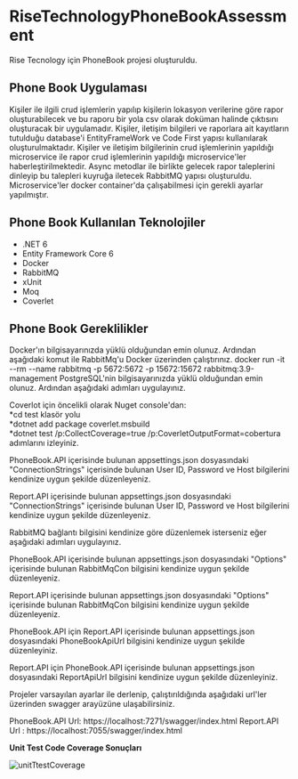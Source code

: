# RiseTechnologyPhoneBookAssessment
Rise Tecnology için PhoneBook projesi oluşturuldu.
<h2>Phone Book Uygulaması</h2>
Kişiler ile ilgili crud işlemlerin yapılıp kişilerin lokasyon verilerine göre rapor oluşturabilecek ve bu raporu bir yola csv olarak doküman halinde çıktısını oluşturacak bir uygulamadır. Kişiler, iletişim bilgileri ve raporlara ait kayıtların tutulduğu database'i EntityFrameWork ve Code First yapısı kullanılarak oluşturulmaktadır. Kişiler ve iletişim bilgilerinin crud işlemlerinin yapıldığı microservice ile rapor crud işlemlerinin yapıldığı microservice'ler haberleştirilmektedir. Async metodlar ile birlikte gelecek rapor taleplerini dinleyip bu talepleri kuyruğa iletecek RabbitMQ yapısı oluşturuldu. Microservice'ler docker container'da çalışabilmesi için gerekli ayarlar yapılmıştır. 
<h2>Phone Book Kullanılan Teknolojiler</h2>
<ul>
  <li>.NET 6</li>
  <li>Entity Framework Core 6</li>
  <li>Docker</li>
    <li>RabbitMQ</li>
    <li>xUnit</li>
    <li>Moq</li>
    <li>Coverlet</li>
</ul>  
<h2>Phone Book Gereklilikler</h2>
Docker'ın bilgisayarınızda yüklü olduğundan emin olunuz. Ardından aşağıdaki komut ile RabbitMq'u Docker üzerinden çalıştırınız.
docker run -it --rm --name rabbitmq -p 5672:5672 -p 15672:15672 rabbitmq:3.9-management
PostgreSQL'nin bilgisayarınızda yüklü olduğundan emin olunuz. Ardından aşağıdaki adımları uygulayınız.

Coverlot için öncelikli olarak Nuget console'dan:<br>
*cd test klasör yolu<br>
*dotnet add package coverlet.msbuild<br>
*dotnet test /p:CollectCoverage=true /p:CoverletOutputFormat=cobertura<br>
adımlarını izleyiniz.

PhoneBook.API içerisinde bulunan appsettings.json dosyasındaki "ConnectionStrings" içerisinde bulunan User ID, Password ve Host bilgilerini kendinize uygun şekilde düzenleyeniz.

Report.API içerisinde bulunan appsettings.json dosyasındaki "ConnectionStrings" içerisinde bulunan User ID, Password ve Host bilgilerini kendinize uygun şekilde düzenleyeniz.

RabbitMQ bağlantı bilgisini kendinize göre düzenlemek isterseniz eğer aşağıdaki adımları uygulayınız.

PhoneBook.API içerisinde bulunan appsettings.json dosyasındaki "Options" içerisinde bulunan RabbitMqCon bilgisini kendinize uygun şekilde düzenleyeniz.

Report.API içerisinde bulunan appsettings.json dosyasındaki "Options" içerisinde bulunan RabbitMqCon bilgisini kendinize uygun şekilde düzenleyeniz.

PhoneBook.API için Report.API içerisinde bulunan appsettings.json dosyasındaki PhoneBookApiUrl bilgisini kendinize uygun şekilde düzenleyiniz.

Report.API için PhoneBook.API içerisinde bulunan appsettings.json dosyasındaki ReportApiUrl bilgisini kendinize uygun şekilde düzenleyiniz.

Projeler varsayılan ayarlar ile derlenip, çalıştırıldığında aşağıdaki url'ler üzerinden swagger arayüzüne ulaşabilirsiniz.

PhoneBook.API Url: https://localhost:7271/swagger/index.html
Report.API Url   : https://localhost:7055/swagger/index.html

<b>Unit Test Code Coverage Sonuçları</b>

![unitTtestCoverage](https://user-images.githubusercontent.com/111676187/186943733-f6d36eee-9445-4058-9fb3-b6e3eb810935.PNG)

